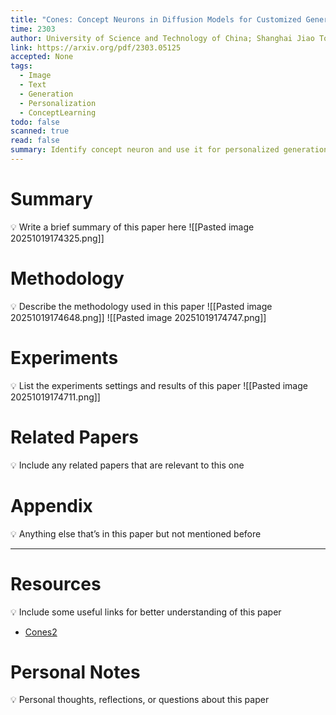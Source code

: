 ```yaml
---
title: "Cones: Concept Neurons in Diffusion Models for Customized Generation"
time: 2303
author: University of Science and Technology of China; Shanghai Jiao TongUniversity; Ant Group; Alibaba Group
link: https://arxiv.org/pdf/2303.05125
accepted: None
tags:
  - Image
  - Text
  - Generation
  - Personalization
  - ConceptLearning
todo: false
scanned: true
read: false
summary: Identify concept neuron and use it for personalized generation with multiple subjects.
---
```

# Summary
💡 Write a brief summary of this paper here
![[Pasted image 20251019174325.png]]
# Methodology
💡 Describe the methodology used in this paper
![[Pasted image 20251019174648.png]]
![[Pasted image 20251019174747.png]]
# Experiments
💡 List the experiments settings and results of this paper
![[Pasted image 20251019174711.png]]
# Related Papers
💡 Include any related papers that are relevant to this one

# Appendix
💡 Anything else that’s in this paper but not mentioned before

---
# Resources
💡 Include some useful links for better understanding of this paper
- [Cones2](https://arxiv.org/pdf/2305.19327)
# Personal Notes
💡 Personal thoughts, reflections, or questions about this paper